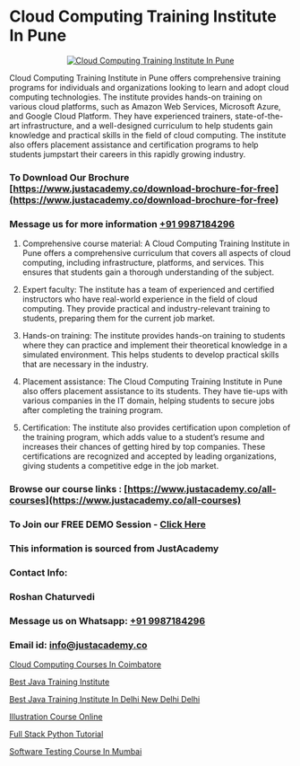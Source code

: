 # Cloud Computing Training Institute In Pune

<p align="center">
  <a href="https://justacademy.co/all-courses">
    <img src="https://ibb.co/7V3H11Z" alt="Cloud Computing Training Institute In Pune">
  </a>
</p>


Cloud Computing Training Institute in Pune offers comprehensive training programs for individuals and organizations looking to learn and adopt cloud computing technologies. The institute provides hands-on training on various cloud platforms, such as Amazon Web Services, Microsoft Azure, and Google Cloud Platform. They have experienced trainers, state-of-the-art infrastructure, and a well-designed curriculum to help students gain knowledge and practical skills in the field of cloud computing. The institute also offers placement assistance and certification programs to help students jumpstart their careers in this rapidly growing industry.
### To Download Our Brochure [https://www.justacademy.co/download-brochure-for-free](https://www.justacademy.co/download-brochure-for-free)
### Message us for more information [+91 9987184296](https://api.whatsapp.com/send?phone=919987184296)
1) Comprehensive course material: A Cloud Computing Training Institute in Pune offers a comprehensive curriculum that covers all aspects of cloud computing, including infrastructure, platforms, and services. This ensures that students gain a thorough understanding of the subject.

2) Expert faculty: The institute has a team of experienced and certified instructors who have real-world experience in the field of cloud computing. They provide practical and industry-relevant training to students, preparing them for the current job market.

3) Hands-on training: The institute provides hands-on training to students where they can practice and implement their theoretical knowledge in a simulated environment. This helps students to develop practical skills that are necessary in the industry.

4) Placement assistance: The Cloud Computing Training Institute in Pune also offers placement assistance to its students. They have tie-ups with various companies in the IT domain, helping students to secure jobs after completing the training program.

5) Certification: The institute also provides certification upon completion of the training program, which adds value to a student’s resume and increases their chances of getting hired by top companies. These certifications are recognized and accepted by leading organizations, giving students a competitive edge in the job market.

### Browse our course links : [https://www.justacademy.co/all-courses](https://www.justacademy.co/all-courses) 
### To Join our FREE DEMO Session - [Click Here](https://www.justacademy.co/register-for-course-demo)


### This information is sourced from JustAcademy
### Contact Info:
### Roshan Chaturvedi
### Message us on Whatsapp: [+91 9987184296](https://api.whatsapp.com/send?phone=919987184296)
### Email id: [info@justacademy.co](mailto:info@justacademy.co)
                
[Cloud Computing Courses In Coimbatore](https://www.linkedin.com/pulse/cloud-computing-courses-coimbatore-justacademy-boston-ngubc?trackingId=hSYmyh3iXUemOr1hf8anBQ%3D%3D&lipi=urn%3Ali%3Apage%3Ad_flagship3_company_admin%3BkPVrWTfFTkmAnpxdswF1RA%3D%3D)

[Best Java Training Institute](https://www.linkedin.com/pulse/best-java-training-institute-justacademy-san-jose-8uxkf?trackingId=nR%2Bu7v3tLwmP7a134rapIg%3D%3D&lipi=urn%3Ali%3Apage%3Ad_flagship3_company_admin%3BNvzTf3fnQO%2BVBqBGA8b0%2Bw%3D%3D)

[Best Java Training Institute In Delhi New Delhi Delhi](https://medium.com/@akanshapatil/best-java-training-institute-in-delhi-new-delhi-delhi-65d7a5d341d4)

[Illustration Course Online](https://medium.com/@roneet705/illustration-course-online-1169e56343d2)

[Full Stack Python Tutorial](https://justacademyin.github.io/Articles/Full-Stack-Python-Tutorial)

[Software Testing Course In Mumbai](https://justacademyin.github.io/justacademy/Software-Testing-Course-In-Mumbai)


